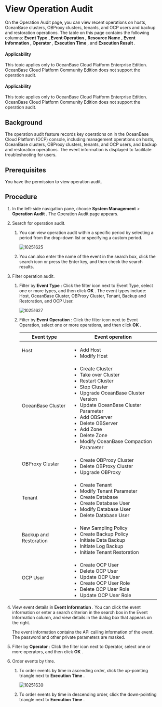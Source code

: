 # View Operation Audit

On the Operation Audit page, you can view recent operations on hosts, OceanBase clusters, OBProxy clusters, tenants, and OCP users and backup and restoration operations. The table on this page contains the following columns: **Event Type** , **Event Operation** , **Resource Name** , **Event Information** , **Operator** , **Execution Time** , and **Execution Result** .

<main id="notice" type='notice'>
<h4>Applicability</h4>
<p>This topic applies only to OceanBase Cloud Platform Enterprise Edition. OceanBase Cloud Platform Community Edition does not support the operation audit. </p>
</main>

<main id="notice" type='notice'>
<h4>Applicability</h4>
<p>This topic applies only to OceanBase Cloud Platform Enterprise Edition. OceanBase Cloud Platform Community Edition does not support the operation audit. </p>
</main>

## Background

The operation audit feature records key operations on in the OceanBase Cloud Platform (OCP) console, including management operations on hosts, OceanBase clusters, OBProxy clusters, tenants, and OCP users, and backup and restoration operations. The event information is displayed to facilitate troubleshooting for users.

## Prerequisites

You have the permission to view operation audit.

## Procedure

1. In the left-side navigation pane, choose **System Management** \> **Operation Audit** . The Operation Audit page appears.

2. Search for operation audit.

   1. You can view operation audit within a specific period by selecting a period from the drop-down list or specifying a custom period.

      ![10251625](https://help-static-aliyun-doc.aliyuncs.com/assets/img/en-US/1024306461/p343016.png)

   2. You can also enter the name of the event in the search box, click the search icon or press the Enter key, and then check the search results.

3. Filter operation audit.

   1. Filter by **Event Type** : Click the filter icon next to Event Type, select one or more types, and then click **OK** . The event types include: Host, OceanBase Cluster, OBProxy Cluster, Tenant, Backup and Restoration, and OCP User.

      ![10251627](https://help-static-aliyun-doc.aliyuncs.com/assets/img/en-US/1024306461/p343018.png)

   2. Filter by **Event Operation** : Click the filter icon next to Event Operation, select one or more operations, and then click **OK** .

      |       Event type       |                                                                                                                                                                                                                                                                                                                           Event operation                                                                                                                                                                                                                                                                                                                           |
      |------------------------|---------------------------------------------------------------------------------------------------------------------------------------------------------------------------------------------------------------------------------------------------------------------------------------------------------------------------------------------------------------------------------------------------------------------------------------------------------------------------------------------------------------------------------------------------------------------------------------------------------------------------------------------------------------------|
      | Host   | <ul><li>Add Host</li><li>Modify Host        </li></ul> |
      | OceanBase Cluster      | <ul><li>Create Cluster</li><li>Take over Cluster   </li><li>Restart Cluster</li><li>Stop Cluster   </li><li>Upgrade OceanBase Cluster Version</li><li> Update OceanBase Cluster Parameter   </li><li>Add OBServer</li><li> Delete OBServer   </li><li>Add Zone</li><li> Delete Zone   </li><li> Modify OceanBase Compaction Parameter  </li></ul>  |
      | OBProxy Cluster        | <ul><li>Create OBProxy Cluster</li><li> Delete OBProxy Cluster   </li><li> Upgrade OBProxy </li></ul> |
      | Tenant                 | <ul><li>Create Tenant</li><li> Modify Tenant Parameter   </li><li>Create Database</li><li> Create Database User   </li><li>Modify Database User</li><li> Delete Database User</li></ul>  |
      | Backup and Restoration | <ul><li>New Sampling Policy</li><li> Create Backup Policy   </li><li>Initiate Data Backup</li><li> Initiate Log Backup   </li><li> Initiate Tenant Restoration </li></ul> |
      | OCP User               | <ul><li>Create OCP User</li><li> Delete OCP User   </li><li>Update OCP User</li><li> Create OCP User Role   </li><li>Delete OCP User Role</li><li> Update OCP User Role </li></ul> |

4. View event details in **Event Information** . You can click the event information or enter a search criterion in the search box in the Event Information column, and view details in the dialog box that appears on the right.

   The event information contains the API calling information of the event. The password and other private parameters are masked.

5. Filter by **Operator** : Click the filter icon next to Operator, select one or more operators, and then click **OK** .

6. Order events by time.

   1. To order events by time in ascending order, click the up-pointing triangle next to **Execution Time** .

      ![10251630](https://help-static-aliyun-doc.aliyuncs.com/assets/img/en-US/1024306461/p343028.png)

   2. To order events by time in descending order, click the down-pointing triangle next to **Execution Time** .
